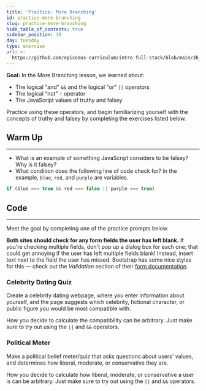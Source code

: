```yaml
---
title: 'Practice: More Branching'
id: practice-more-branching
slug: practice-more-branching
hide_table_of_contents: true
sidebar_position: 19
day: tuesday
type: exercise
url: >-
  https://github.com/epicodus-curriculum/intro-full-stack/blob/main/3h_classwork_practice_more_branching.md
---
```


**Goal:**  In the More Branching lesson, we learned about:

* The logical "and" `&&` and the logical "or" `||` operators
* The logical "not" `!` operator
* The JavaScript values of truthy and falsey

Practice using these operators, and begin familiarizing yourself with the concepts of truthy and falsey by completing the exercises listed below.

## Warm Up
<hr />

* What is an example of something JavaScript considers to be falsey? Why is it falsey?
* What condition does the following line of code check for? In the example, `blue`, `red`, and `purple` are variables. 

```js
if (blue === true && red === false || purple === true)
```

## Code
<hr />

Meet the goal by completing one of the practice prompts below. 

**Both sites should check for any form fields the user has left blank.** If you're checking multiple fields, don't pop up a dialog box for each one; that could get annoying if the user has left multiple fields blank! Instead, insert text next to the field the user has missed. Bootstrap has some nice styles for this — check out the _Validation_ section of their [form documentation](https://getbootstrap.com/docs/5.2/components/forms/).

### Celebrity Dating Quiz

Create a celebrity dating webpage, where you enter information about yourself, and the page suggests which celebrity, fictional character, or public figure you would be most compatible with. 

How you decide to calculate the compatibility can be arbitrary. Just make sure to try out using the `||` and `&&` operators.

### Political Meter

Make a political belief meter/quiz that asks questions about users' values, and determines how liberal, moderate, or conservative they are. 

How you decide to calculate how liberal, moderate, or conservative a user is can be arbitrary. Just make sure to try out using the `||` and `&&` operators.

